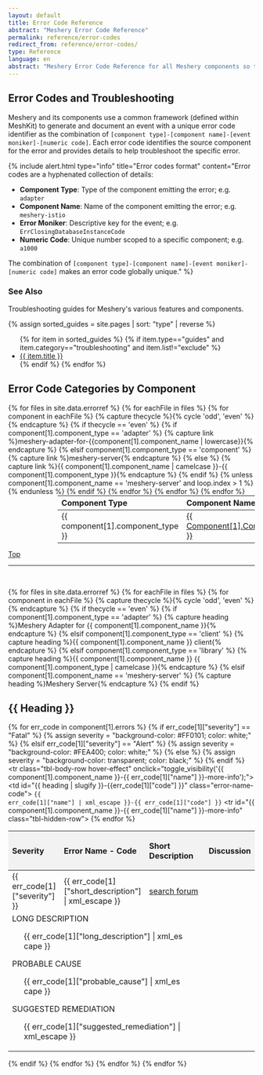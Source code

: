 ```yaml
---
layout: default
title: Error Code Reference
abstract: "Meshery Error Code Reference"
permalink: reference/error-codes
redirect_from: reference/error-codes/
type: Reference
language: en
abstract: "Meshery Error Code Reference for all Meshery components so that you can troubleshoot issues."
---
```

<style>

.title {
  text-transform: capitalize;
}
div.error-heading {
  text-transform: uppercase;
}
p.error-details {
    margin-left: 1.5rem;
    font-size: 1rem;
    text-wrap: wrap;
    width:85%
}
td {
  vertical-align: middle;
}
.tbl-head-row{
  background-color:#F2F2F2;
  text-align: left
}
.tbl-head-row .error-name-code{
  justify-content:space-between;
  align-items:flex-end;
  height:5rem;
}

.tbl .tbl-body .tbl-body-row{
  background-color:#FFFFFF;
}

.tbl .tbl-body .tbl-body-row.hover-effect:hover{
  background-color:#ccfff9;
  cursor:pointer;
}

.tbl-body-row .error-name-code{
  justify-content:flex-start;
}

.tbl .tbl-body .tbl-hidden-row{
  visibility:hidden;
  display:none;
  background-color:#FAFAFA;
  width:100%
}

</style>

<script type="text/javascript">
    function toggle_visibility(id) {
       var e = document.getElementById(id);
       if(e.style.visibility == 'visible') {
          e.style.display = 'none';
          e.style.visibility = 'hidden';
      }
       else {
          e.style.display = 'table-row';
          e.style.visibility = 'visible';
          }
    }
</script>

## Error Codes and Troubleshooting

Meshery and its components use a common framework (defined within MeshKit) to generate and document an event with a unique error code identifier as the combination of `[component type]-[component name]-[event moniker]-[numeric code]`. Each error code identifies the source component for the error and provides details to help troubleshoot the specific error.

{% include alert.html type="info" title="Error codes format" content="Error codes are a hyphenated collection of details:
<ul>
<li><b>Component Type</b>: Type of the component emitting the error; e.g. <code>adapter</code></li>
<li><b>Component Name</b>: Name of the component emitting the error; e.g. <code>meshery-istio</code></li>
<li><b>Error Moniker</b>: Descriptive key for the event; e.g. <code>ErrClosingDatabaseInstanceCode</code></li>
<li><b>Numeric Code</b>: Unique number scoped to a specific component; e.g. <code>a1000</code></li>
</ul>
The combination of <code>[component type]-[component name]-[event moniker]-[numeric code]</code> makes an error code globally unique." %}

### See Also

Troubleshooting guides for Meshery's various features and components.

{% assign sorted_guides = site.pages | sort: "type" | reverse %}

<ul>
    {% for item in sorted_guides %}
    {% if item.type=="guides" and item.category=="troubleshooting" and item.list!="exclude" %}
      <li><a href="{{ site.baseurl }}{{ item.url }}">{{ item.title }}</a></li>
    {% endif %}
    {% endfor %}
</ul>

## Error Code Categories by Component

<table style="margin:auto;padding-right:25%; padding-left:20%;">
<thead>
  <tr>
    <th style="text-align:left">Component Type</th>
    <th style="text-align:left">Component Name</th>
  </tr>
</thead>
<tbody>
  {% for files in site.data.errorref %}
    {% for eachFile in files %}
      {% for component in eachFile %}
        {% capture thecycle %}{% cycle 'odd', 'even' %}{% endcapture %}
        {% if thecycle == 'even' %}
          {% if component[1].component_type == 'adapter' %}
            {% capture link %}meshery-adapter-for-{{component[1].component_name | lowercase}}{% endcapture %}
          {% elsif component[1].component_type == 'component' %}
            {% capture link %}meshery-server{% endcapture %}
          {% else %}
            {% capture link %}{{ component[1].component_name | camelcase }}-{{ component[1].component_type }}{% endcapture %}
          {% endif %}
          {% unless component[1].component_name == 'meshery-server' and loop.index > 1 %}
            <tr>
              <td style="text-align:left">{{ component[1].component_type }}</td>
              <td class="title"><a href="#{{ link}}">{{ component[1].component_name }}</a></td>
            </tr>
          {% endunless %}
        {% endif %}
      {% endfor %}
    {% endfor %}
  {% endfor %}
</tbody>
</table>

<a href="#error-code-reference">Top</a>
<hr><br>

{% for files in site.data.errorref %}
  {% for eachFile in files %}
    {% for component in eachFile %}
      {% capture thecycle %}{% cycle 'odd', 'even' %}{% endcapture %}
      {% if thecycle == 'even' %}
        {% if component[1].component_type == 'adapter' %}
          {% capture heading %}Meshery Adapter for {{ component[1].component_name }}{% endcapture %}
        {% elsif component[1].component_type == 'client' %}
          {% capture heading %}{{ component[1].component_name }} client{% endcapture %}
        {% elsif component[1].component_type == 'library' %}
          {% capture heading %}{{ component[1].component_name }} {{ component[1].component_type | camelcase }}{% endcapture %}
        {% elsif component[1].component_name == 'meshery-server' %}
          {% capture heading %}Meshery Server{% endcapture %}
        {% endif %}
        <h2 class="title">{{ heading }}</h2>
        <table class="tbl">
          <thead>
            <tr class="tbl-head-row">
              <th style="width:15%">Severity</th>
              <th class="error-name-code"><span>Error Name - Code</span></th>
              <th style="width:85%">Short Description</th>
              <th>Discussion</th>
            </tr>
          </thead>
          <tbody class="tbl-body">
            {% for err_code in component[1].errors %}
              {% if err_code[1]["severity"] == "Fatal" %}
                {% assign severity = "background-color: #FF0101; color: white;" %}
              {% elsif err_code[1]["severity"] == "Alert" %}
                {% assign severity = "background-color: #FEA400; color: white;" %}
              {% else %}
                {% assign severity = "background-color: transparent; color: black;" %}
              {% endif %}
              <tr class="tbl-body-row hover-effect" onclick="toggle_visibility('{{ component[1].component_name }}-{{ err_code[1]["name"] }}-more-info');">
                <td style="{{ severity }}">{{ err_code[1]["severity"] }}</td>
                <td id="{{ heading | slugify }}-{{err_code[1]["code"] }}" class="error-name-code">
                  <code>{{ err_code[1]["name"] | xml_escape }}-{{ err_code[1]["code"] }}</code>
                </td>
                <td>{{ err_code[1]["short_description"] | xml_escape }}</td>
                <td><a href="https://discuss.layer5.io/search?q={{ err_code[1]['name'] | xml_escape }}-{{ err_code[1]['code'] }}" target="_blank">search forum</a></td>
              </tr>
              <tr id="{{ component[1].component_name }}-{{ err_code[1]["name"] }}-more-info" class="tbl-hidden-row">
                <td style="word-break:break-all;" colspan="3">
                  <div class="error-heading">Long Description</div>
                  <p class="error-details">{{ err_code[1]["long_description"] | xml_escape }}</p>
                  <div class="error-heading">Probable Cause</div>
                  <p class="error-details">{{ err_code[1]["probable_cause"] | xml_escape }}</p>
                  <div class="error-heading">Suggested Remediation</div>
                  <p class="error-details">{{ err_code[1]["suggested_remediation"] | xml_escape }}</p>
                </td>
              </tr>
            {% endfor %}
          </tbody>
        </table>
      {% endif %}
    {% endfor %}
  {% endfor %}
{% endfor %}

